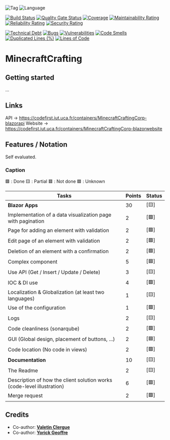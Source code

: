 ![Tag](https://img.shields.io/badge/MinecraftCrafting-v1-blueviolet)
![Language](https://img.shields.io/github/languages/top/HandyS11/MinecraftCrafting)

[![Build Status](https://codefirst.iut.uca.fr/api/badges/MinecraftCraftingCorp/MinecraftCrafting/status.svg)](https://codefirst.iut.uca.fr/MinecraftCraftingCorp/MinecraftCrafting)
[![Quality Gate Status](https://codefirst.iut.uca.fr/sonar/api/project_badges/measure?project=MinecraftCrafting&metric=alert_status&token=382b9582e38e30bae288cd1b32937955206cacc4)](https://codefirst.iut.uca.fr/sonar/dashboard?id=MinecraftCrafting)
[![Coverage](https://codefirst.iut.uca.fr/sonar/api/project_badges/measure?project=MinecraftCrafting&metric=coverage&token=382b9582e38e30bae288cd1b32937955206cacc4)](https://codefirst.iut.uca.fr/sonar/dashboard?id=MinecraftCrafting)
[![Maintainability Rating](https://codefirst.iut.uca.fr/sonar/api/project_badges/measure?project=MinecraftCrafting&metric=sqale_rating&token=382b9582e38e30bae288cd1b32937955206cacc4)](https://codefirst.iut.uca.fr/sonar/dashboard?id=MinecraftCrafting)
[![Reliability Rating](https://codefirst.iut.uca.fr/sonar/api/project_badges/measure?project=MinecraftCrafting&metric=reliability_rating&token=382b9582e38e30bae288cd1b32937955206cacc4)](https://codefirst.iut.uca.fr/sonar/dashboard?id=MinecraftCrafting)
[![Security Rating](https://codefirst.iut.uca.fr/sonar/api/project_badges/measure?project=MinecraftCrafting&metric=security_rating&token=382b9582e38e30bae288cd1b32937955206cacc4)](https://codefirst.iut.uca.fr/sonar/dashboard?id=MinecraftCrafting)

[![Technical Debt](https://codefirst.iut.uca.fr/sonar/api/project_badges/measure?project=MinecraftCrafting&metric=sqale_index&token=382b9582e38e30bae288cd1b32937955206cacc4)](https://codefirst.iut.uca.fr/sonar/dashboard?id=MinecraftCrafting)
[![Bugs](https://codefirst.iut.uca.fr/sonar/api/project_badges/measure?project=MinecraftCrafting&metric=bugs&token=382b9582e38e30bae288cd1b32937955206cacc4)](https://codefirst.iut.uca.fr/sonar/dashboard?id=MinecraftCrafting)
[![Vulnerabilities](https://codefirst.iut.uca.fr/sonar/api/project_badges/measure?project=MinecraftCrafting&metric=vulnerabilities&token=382b9582e38e30bae288cd1b32937955206cacc4)](https://codefirst.iut.uca.fr/sonar/dashboard?id=MinecraftCrafting)
[![Code Smells](https://codefirst.iut.uca.fr/sonar/api/project_badges/measure?project=MinecraftCrafting&metric=code_smells&token=382b9582e38e30bae288cd1b32937955206cacc4)](https://codefirst.iut.uca.fr/sonar/dashboard?id=MinecraftCrafting)
[![Duplicated Lines (%)](https://codefirst.iut.uca.fr/sonar/api/project_badges/measure?project=MinecraftCrafting&metric=duplicated_lines_density&token=382b9582e38e30bae288cd1b32937955206cacc4)](https://codefirst.iut.uca.fr/sonar/dashboard?id=MinecraftCrafting)
[![Lines of Code](https://codefirst.iut.uca.fr/sonar/api/project_badges/measure?project=MinecraftCrafting&metric=ncloc&token=382b9582e38e30bae288cd1b32937955206cacc4)](https://codefirst.iut.uca.fr/sonar/dashboard?id=MinecraftCrafting)

# MinecraftCrafting

## Getting started

...

## Links

API -> https://codefirst.iut.uca.fr/containers/MinecraftCraftingCorp-blazorapi
Website -> https://codefirst.iut.uca.fr/containers/MinecraftCraftingCorp-blazorwebsite

## Features / Notation

Self evaluated.

### Caption

🟩 : Done
🟨 : Partial
🟥 : Not done
🟦 : Unknown

| Tasks | Points | Status |
| --- | --- | --- |
| **Blazor Apps** | 30 | [🟨]
| Implementation of a data visualization page with pagination | 2 | [🟩]
| Page for adding an element with validation | 2 | [🟩]
| Edit page of an element with validation | 2 | [🟩]
| Deletion of an element with a confirmation | 2 | [🟩]
| Complex component | 5 | [🟦]
| Use API (Get / Insert / Update / Delete) | 3 | [🟨]
| IOC & DI use | 4 | [🟩]
| Localization & Globalization (at least two languages) | 1 | [🟨]
| Use of the configuration | 1 | [🟩]
| Logs | 2 | [🟨]
| Code cleanliness (sonarqube) | 2 | [🟩]
| GUI (Global design, placement of buttons, ...) | 2 | [🟦]
| Code location (No code in views) | 2 | [🟩]
| **Documentation** | 10 | [🟨]
| The Readme | 2 | [🟨]
| Description of how the client solution works (code-level illustration) | 6 | [🟥]
| Merge request | 2 | [🟩]

## Credits

* Co-author: [**Valetin Clergue**](https://github.com/HandyS11)
* Co-author: [**Yorick Geoffre**](https://github.com/Kanken6174)